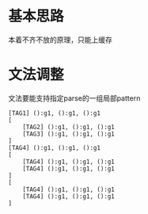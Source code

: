 # 基本思路

本着不齐不放的原理，只能上缓存

# 文法调整

文法要能支持指定parse的一组局部pattern

```
[TAG1] ():g1, ():g1, ():g1
[
    [TAG2] ():g1, ():g1, ():g1
    [TAG3] ():g1, ():g1, ():g1
]
[TAG4] ():g1, ():g1, ():g1
[
    [TAG4] ():g1, ():g1, ():g1
    [TAG4] ():g1, ():g1, ():g1
]
[
    [TAG4] ():g1, ():g1, ():g1
    [TAG4] ():g1, ():g1, ():g1
]
```

